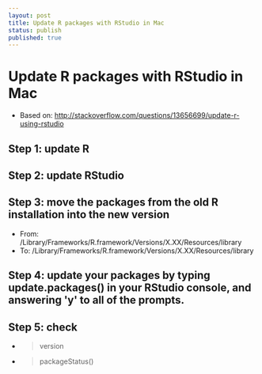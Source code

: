 ```yaml
---
layout: post
title: Update R packages with RStudio in Mac
status: publish
published: true
---
```

 
# Update R packages with RStudio in Mac
 
* Based on: http://stackoverflow.com/questions/13656699/update-r-using-rstudio
 
## Step 1: update R
## Step 2: update RStudio
## Step 3: move the packages from the old R installation into the new version
* From: /Library/Frameworks/R.framework/Versions/X.XX/Resources/library
* To: /Library/Frameworks/R.framework/Versions/X.XX/Resources/library
 
## Step 4: update your packages by typing update.packages() in your RStudio console, and answering 'y' to all of the prompts.
## Step 5: check 
* > version
* > packageStatus()
    
    
